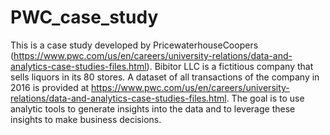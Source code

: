 # PWC_case_study
This is a case study developed by PricewaterhouseCoopers (https://www.pwc.com/us/en/careers/university-relations/data-and-analytics-case-studies-files.html). 
Bibitor LLC is a fictitious company that sells liquors in its 80 stores.
A dataset of all transactions of the company in 2016 is provided at https://www.pwc.com/us/en/careers/university-relations/data-and-analytics-case-studies-files.html. 
The goal is to use analytic tools to generate insights into the data and to leverage these insights to make business decisions. 
